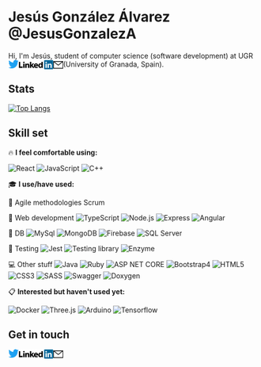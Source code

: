# Jesús González Álvarez @JesusGonzalezA 
Hi, I'm Jesús, student of computer science (software development) at UGR (University of Granada, Spain). <a href="https://twitter.com/JesusGonADev">
  <img align="left" alt="JesusGonzalezA | Twitter" width="21px" src="https://raw.githubusercontent.com/JesusGonzalezA/JesusGonzalezA/master/assets/twitter-logo.png" />
</a>
<a href="https://www.linkedin.com/in/jesusgonzalezalvarez">
  <img align="left" alt="Mail" width="70px" src="https://raw.githubusercontent.com/JesusGonzalezA/JesusGonzalezA/master/assets/linkedin-logo.png" />
</a>
<a href="mailto:jesusgranada99@gmail.com?Subject=Hola%20Jesús!">
 <img align="left" alt="Mail" width="20px" src="https://raw.githubusercontent.com/JesusGonzalezA/JesusGonzalezA/master/assets/mail-icon.png" />
</a>

## Stats

[![Top Langs](https://github-readme-stats.vercel.app/api/top-langs/?username=JesusGonzalezA&layout=compact)](https://github.com/JesusGonzalezA?tab=repositories)


## Skill set

:fire: **I feel comfortable using:** 

![React](https://img.shields.io/badge/-React-61DAFB?style=plastic&logo=react&logoColor=white)
![JavaScript](https://img.shields.io/badge/-JavaScript-F7DF1E?style=plastic&logo=JavaScript&logoColor=black)
![C++](https://img.shields.io/badge/-C++-00599C?style=plastic&logo=cplusplus&logoColor=black)

:mortar_board: **I use/have used:**


:two_men_holding_hands: Agile methodologies 
Scrum


:hammer: Web development 
![TypeScript](https://img.shields.io/badge/-TypeScript-3178C6?style=plastic&logo=TypeScript&logoColor=white)
![Node.js](https://img.shields.io/badge/-Node.js-339933?style=plastic&logo=node.js&logoColor=white)
![Express](https://img.shields.io/badge/-Express-339933?style=plastic&logo=node.js&logoColor=white)
![Angular](https://img.shields.io/badge/-Angular-DD0031?style=plastic&logo=angular)
    
    
:floppy_disk: DB 
![MySql](https://img.shields.io/badge/-MySql-4479A1?style=plastic&logo=mysql&logoColor=white)
![MongoDB](https://img.shields.io/badge/-MongoDB-47A248?style=plastic&logo=MongoDB&logoColor=white)
![Firebase](https://img.shields.io/badge/-Firebase-FFCA28?style=plastic&logo=firebase&logoColor=white)
![SQL Server](https://img.shields.io/badge/-SQL%20Server-CC2927?style=plastic&logo=microsoftsqlserver&logoColor=white)

    
:microscope: Testing 
![Jest](https://img.shields.io/badge/-Jest-C21325?style=plastic&logo=Jest&logoColor=white)
![Testing library](https://img.shields.io/badge/-Testing%20library-E33332?style=plastic&logo=testinglibrary&logoColor=white)
![Enzyme](https://img.shields.io/badge/-Enzyme-141526?style=plastic&logo=speedtest&logoColor=white)
    
    
:computer: Other stuff 
![Java](https://img.shields.io/badge/-Java-007396?style=plastic&logo=java&logoColor=white)
![Ruby](https://img.shields.io/badge/-Ruby-CC342D?style=plastic&logo=ruby&logoColor=white)
![ASP NET CORE](https://img.shields.io/badge/-Ruby-512BD4?style=plastic&logo=ruby&logoColor=white)
![Bootstrap4](https://img.shields.io/badge/-Bootstrap-7952B3?style=plastic&logo=bootstrap&logoColor=white)
![HTML5](https://img.shields.io/badge/-HTML5-E34F26?style=plastic&logo=html5&logoColor=white)
![CSS3](https://img.shields.io/badge/-CSS3-1572B6?style=plastic&logo=css3&logoColor=white)
![SASS](https://img.shields.io/badge/-SASS-CC6699?style=plastic&logo=sass&logoColor=white)
![Swagger](https://img.shields.io/badge/-Swagger-85EA2D?style=plastic&logo=swagger&logoColor=white)
![Doxygen](https://img.shields.io/badge/-Doxygen-8CA1AF?style=plastic&logo=readthedocs&logoColor=white)

:clipboard: **Interested but haven't used yet:** 

![Docker](https://img.shields.io/badge/-Docker-2496ED?style=plastic&logo=docker&logoColor=white)
![Three.js](https://img.shields.io/badge/-Three.js-000000?style=plastic&logo=three-dot-js&logoColor=white)
![Arduino](https://img.shields.io/badge/-Arduino-00979D?style=plastic&logo=arduino&logoColor=white)
![Tensorflow](https://img.shields.io/badge/-Tensorflow-FF6F00?style=plastic&logo=tensorflow&logoColor=white)


## Get in touch 

<a href="https://twitter.com/JesusGonADev">
  <img align="left" alt="JesusGonzalezA | Twitter" width="21px" src="https://raw.githubusercontent.com/JesusGonzalezA/JesusGonzalezA/master/assets/twitter-logo.png" />
</a>
<a href="https://www.linkedin.com/in/jesusgonzalezalvarez">
  <img align="left" alt="Mail" width="70px" src="https://raw.githubusercontent.com/JesusGonzalezA/JesusGonzalezA/master/assets/linkedin-logo.png" />
</a>
<a href="mailto:jesusgranada99@gmail.com?Subject=Hola%20Jesús!">
 <img align="left" alt="Mail" width="20px" src="https://raw.githubusercontent.com/JesusGonzalezA/JesusGonzalezA/master/assets/mail-icon.png" />
</a>
